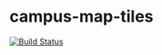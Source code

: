 # campus-map-tiles

[![Build Status](https://semaphoreci.com/api/v1/university-of-york/campus-map-tiles/branches/master/shields_badge.svg)](https://semaphoreci.com/university-of-york/campus-map-tiles)